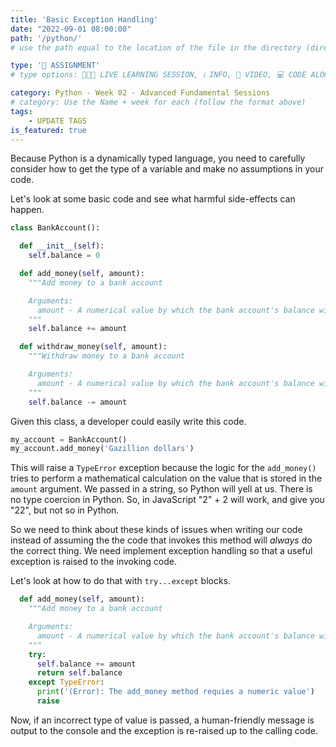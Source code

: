 ```yaml
---
title: 'Basic Exception Handling'
date: "2022-09-01 08:00:00"
path: '/python/'
# use the path equal to the location of the file in the directory (directory structure)

type: '📝 ASSIGNMENT'
# type options: 👩🏽‍🏫 LIVE LEARNING SESSION, ℹ️ INFO, 🎥 VIDEO, 💻 CODE ALONG, 🥼LAB, ↩️ REVIEW/NOTES, 👥 GROUP LEARNING, 👷🏼‍♂️ GROUP PROJECT, 🧠 ASSESSMENT, 📝 ASSIGNMENT

category: Python - Week 02 - Advanced Fundamental Sessions
# category: Use the Name + week for each (follow the format above)
tags:
    - UPDATE TAGS
is_featured: true
---
```

Because Python is a dynamically typed language, you need to carefully consider how to get the type of a variable and make no assumptions in your code.

Let's look at some basic code and see what harmful side-effects can happen.

```python
class BankAccount():

  def __init__(self):
    self.balance = 0

  def add_money(self, amount):
    """Add money to a bank account

    Arguments:
      amount - A numerical value by which the bank account's balance will increase
    """
    self.balance += amount

  def withdraw_money(self, amount):
    """Withdraw money to a bank account

    Arguments:
      amount - A numerical value by which the bank account's balance will decrease
    """
    self.balance -= amount
```

Given this class, a developer could easily write this code.

```python
my_account = BankAccount()
my_account.add_money('Gazillion dollars')
```

This will raise a `TypeError` exception because the logic for the `add_money()` tries to perform a mathematical calculation on the value that is stored in the `amount` argument. We passed in a string, so Python will yell at us.
There is no type coercion in Python. So, in JavaScript "2" + 2 will work, and give you "22", but not so in Python.

So we need to think about these kinds of issues when writing our code instead of assuming the the code that invokes this method will *always* do the correct thing. We need implement exception handling so that a useful exception is raised to the invoking code.

Let's look at how to do that with `try...except` blocks.

```python
  def add_money(self, amount):
    """Add money to a bank account

    Arguments:
      amount - A numerical value by which the bank account's balance will increase
    """
    try:
      self.balance += amount
      return self.balance
    except TypeError:
      print('(Error): The add_money method requies a numeric value')
      raise
```

Now, if an incorrect type of value is passed, a human-friendly message is output to the console and the exception is re-raised up to the calling code.
